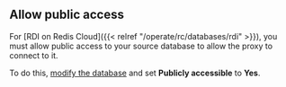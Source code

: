 ## Allow public access

For [RDI on Redis Cloud]({{< relref "/operate/rc/databases/rdi" >}}), you must allow public access to your source database to allow the proxy to connect to it. 

To do this, [modify the database](https://docs.aws.amazon.com/AmazonRDS/latest/UserGuide/Overview.DBInstance.Modifying.html) and set **Publicly accessible** to **Yes**.
